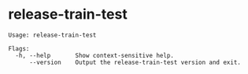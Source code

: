 # release-train-test

<!--- everything between the next line and the "end usage output" comment is generated by script/generate-readme --->
<!--- start usage output --->

```
Usage: release-train-test

Flags:
  -h, --help       Show context-sensitive help.
      --version    Output the release-train-test version and exit.
```

<!--- end usage output --->
